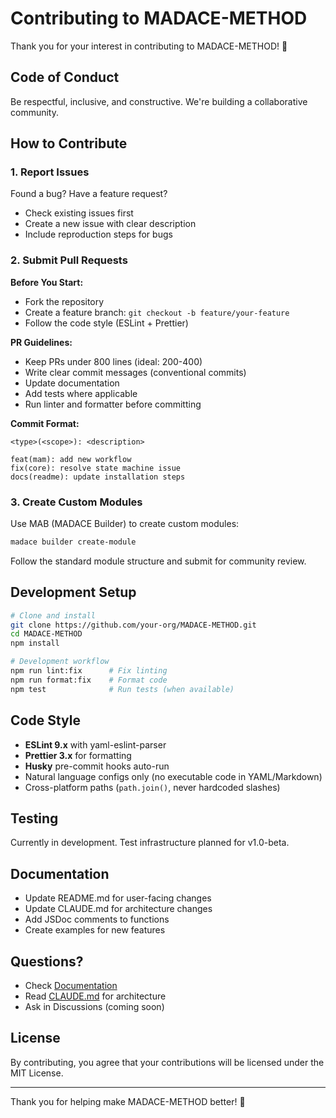 # Contributing to MADACE-METHOD

Thank you for your interest in contributing to MADACE-METHOD! 🎉

## Code of Conduct

Be respectful, inclusive, and constructive. We're building a collaborative
community.

## How to Contribute

### 1. Report Issues

Found a bug? Have a feature request?

- Check existing issues first
- Create a new issue with clear description
- Include reproduction steps for bugs

### 2. Submit Pull Requests

**Before You Start:**

- Fork the repository
- Create a feature branch: `git checkout -b feature/your-feature`
- Follow the code style (ESLint + Prettier)

**PR Guidelines:**

- Keep PRs under 800 lines (ideal: 200-400)
- Write clear commit messages (conventional commits)
- Update documentation
- Add tests where applicable
- Run linter and formatter before committing

**Commit Format:**

```
<type>(<scope>): <description>

feat(mam): add new workflow
fix(core): resolve state machine issue
docs(readme): update installation steps
```

### 3. Create Custom Modules

Use MAB (MADACE Builder) to create custom modules:

```bash
madace builder create-module
```

Follow the standard module structure and submit for community review.

## Development Setup

```bash
# Clone and install
git clone https://github.com/your-org/MADACE-METHOD.git
cd MADACE-METHOD
npm install

# Development workflow
npm run lint:fix      # Fix linting
npm run format:fix    # Format code
npm test              # Run tests (when available)
```

## Code Style

- **ESLint 9.x** with yaml-eslint-parser
- **Prettier 3.x** for formatting
- **Husky** pre-commit hooks auto-run
- Natural language configs only (no executable code in YAML/Markdown)
- Cross-platform paths (`path.join()`, never hardcoded slashes)

## Testing

Currently in development. Test infrastructure planned for v1.0-beta.

## Documentation

- Update README.md for user-facing changes
- Update CLAUDE.md for architecture changes
- Add JSDoc comments to functions
- Create examples for new features

## Questions?

- Check [Documentation](./docs/)
- Read [CLAUDE.md](./CLAUDE.md) for architecture
- Ask in Discussions (coming soon)

## License

By contributing, you agree that your contributions will be licensed under the
MIT License.

---

Thank you for helping make MADACE-METHOD better! 🚀
